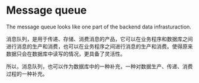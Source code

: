 # Message queue

The message queue looks like one part of the backend data infrasturaction.


消息队列，是用于传递、存储、消费消息的产品，它可以在业务程序和数据库之间进行消息的生产和消费，也可以在业务程序之间进行消息的生产和消费。使得原来数据只会在数据库中读写的情况，更具备了灵活性。

所以，消息队列，也可以作为数据库中的一种补充，一种对数据生产、传递、消费过程的一种补充。

